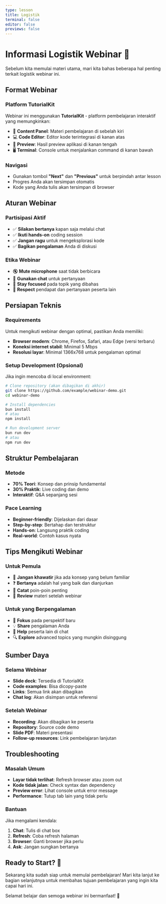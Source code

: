 ```yaml
---
type: lesson
title: Logistik
terminal: false
editor: false
previews: false
---
```


# Informasi Logistik Webinar 📝

Sebelum kita memulai materi utama, mari kita bahas beberapa hal penting terkait logistik webinar ini.

## Format Webinar

### Platform TutorialKit
Webinar ini menggunakan **TutorialKit** - platform pembelajaran interaktif yang memungkinkan:

- 📝 **Content Panel**: Materi pembelajaran di sebelah kiri
- 💻 **Code Editor**: Editor kode terintegrasi di kanan atas
- 👀 **Preview**: Hasil preview aplikasi di kanan tengah
- 🖥️ **Terminal**: Console untuk menjalankan command di kanan bawah

### Navigasi
- Gunakan tombol **"Next"** dan **"Previous"** untuk berpindah antar lesson
- Progres Anda akan tersimpan otomatis
- Kode yang Anda tulis akan tersimpan di browser

## Aturan Webinar

### Partisipasi Aktif
- ✅ **Silakan bertanya** kapan saja melalui chat
- ✅ **Ikuti hands-on** coding session
- ✅ **Jangan ragu** untuk mengeksplorasi kode
- ✅ **Bagikan pengalaman** Anda di diskusi

### Etika Webinar
- 🔇 **Mute microphone** saat tidak berbicara
- 💬 **Gunakan chat** untuk pertanyaan
- 🎯 **Stay focused** pada topik yang dibahas
- 🤝 **Respect** pendapat dan pertanyaan peserta lain

## Persiapan Teknis

### Requirements
Untuk mengikuti webinar dengan optimal, pastikan Anda memiliki:

- **Browser modern**: Chrome, Firefox, Safari, atau Edge (versi terbaru)
- **Koneksi internet stabil**: Minimal 5 Mbps
- **Resolusi layar**: Minimal 1366x768 untuk pengalaman optimal

### Setup Development (Opsional)
Jika ingin mencoba di local environment:

```bash
# Clone repository (akan dibagikan di akhir)
git clone https://github.com/example/webinar-demo.git
cd webinar-demo

# Install dependencies
bun install
# atau
npm install

# Run development server
bun run dev
# atau
npm run dev
```

## Struktur Pembelajaran

### Metode
- **70% Teori**: Konsep dan prinsip fundamental
- **30% Praktik**: Live coding dan demo
- **Interaktif**: Q&A sepanjang sesi

### Pace Learning
- **Beginner-friendly**: Dijelaskan dari dasar
- **Step-by-step**: Bertahap dan terstruktur
- **Hands-on**: Langsung praktik coding
- **Real-world**: Contoh kasus nyata

## Tips Mengikuti Webinar

### Untuk Pemula
- 📖 **Jangan khawatir** jika ada konsep yang belum familiar
- ❓ **Bertanya** adalah hal yang baik dan dianjurkan
- 📝 **Catat** poin-poin penting
- 🔄 **Review** materi setelah webinar

### Untuk yang Berpengalaman
- 🎯 **Fokus** pada perspektif baru
- 💡 **Share** pengalaman Anda
- 🤝 **Help** peserta lain di chat
- 🔍 **Explore** advanced topics yang mungkin disinggung

## Sumber Daya

### Selama Webinar
- **Slide deck**: Tersedia di TutorialKit
- **Code examples**: Bisa dicopy-paste
- **Links**: Semua link akan dibagikan
- **Chat log**: Akan disimpan untuk referensi

### Setelah Webinar
- **Recording**: Akan dibagikan ke peserta
- **Repository**: Source code demo
- **Slide PDF**: Materi presentasi
- **Follow-up resources**: Link pembelajaran lanjutan

## Troubleshooting

### Masalah Umum
- **Layar tidak terlihat**: Refresh browser atau zoom out
- **Kode tidak jalan**: Check syntax dan dependency
- **Preview error**: Lihat console untuk error message
- **Performance**: Tutup tab lain yang tidak perlu

### Bantuan
Jika mengalami kendala:
1. **Chat**: Tulis di chat box
2. **Refresh**: Coba refresh halaman
3. **Browser**: Ganti browser jika perlu
4. **Ask**: Jangan sungkan bertanya

## Ready to Start? 🚀

Sekarang kita sudah siap untuk memulai pembelajaran! Mari kita lanjut ke bagian selanjutnya untuk membahas tujuan pembelajaran yang ingin kita capai hari ini.

Selamat belajar dan semoga webinar ini bermanfaat! 💪
